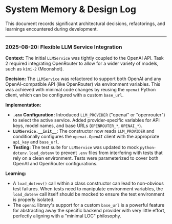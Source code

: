 # System Memory & Design Log

This document records significant architectural decisions, refactorings, and learnings encountered during development.

---

### 2025-08-20: Flexible LLM Service Integration

**Context:**
The initial `LLMService` was tightly coupled to the OpenAI API. Task 2 required integrating OpenRouter to allow for a wider variety of models, such as `kimi-2` (Moonshot).

**Decision:**
The `LLMService` was refactored to support both OpenAI and any OpenAI-compatible API (like OpenRouter) via environment variables. This was achieved with minimal code changes by reusing the `openai` Python client, which can be configured with a custom `base_url`.

**Implementation:**
- **`.env` Configuration:** Introduced `LLM_PROVIDER` ("openai" or "openrouter") to select the active service. Added provider-specific variables for API keys, model names, and base URLs (`OPENROUTER_*`, `OPENAI_*`).
- **`LLMService.__init__`:** The constructor now reads `LLM_PROVIDER` and conditionally configures the `openai.OpenAI` client with the appropriate `api_key` and `base_url`.
- **Testing:** The test suite for `LLMService` was updated to mock `python-dotenv.load_dotenv` to prevent `.env` files from interfering with tests that rely on a clean environment. Tests were parameterized to cover both OpenAI and OpenRouter configurations.

**Learning:**
- A `load_dotenv()` call within a class constructor can lead to non-obvious test failures. When tests need to manipulate environment variables, the `load_dotenv` call itself should be mocked to ensure the test environment is properly isolated.
- The `openai` library's support for a custom `base_url` is a powerful feature for abstracting away the specific backend provider with very little effort, perfectly aligning with a "minimal LOC" philosophy.
